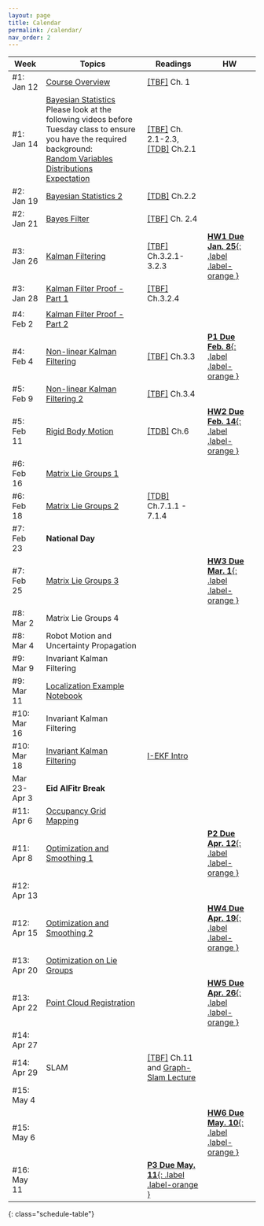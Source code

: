 ```yaml
---
layout: page
title: Calendar
permalink: /calendar/
nav_order: 2
---
```

| Week              | Topics                                                                    | Readings | HW |
|-------------------|---------------------------------------------------------------------------|----------|----|
| #1: Jan 12     |[ Course Overview](https://kfupmedusa.sharepoint.com/:b:/r/sites/Section_242121295/Class%20Materials/Lecture%20Slides/01_12_Introduction.pdf?csf=1&web=1&e=w8iRrg)<br /> |      [[TBF]]({{site.baseurl}}/#textbooks) Ch. 1   |    |
| #1: Jan 14     |  [Bayesian Statistics](https://kfupmedusa.sharepoint.com/:b:/r/sites/Section_242121295/Class%20Materials/Lecture%20Slides/01_14_probability.pdf?csf=1&web=1&e=uJnr6K)<br />Please look at the following videos before Tuesday class to ensure you have the required background: <br />[Random Variables](https://www.youtube.com/watch?v=ijX8Xs0OaAs)<br />[Distributions](https://www.youtube.com/watch?v=X7ePpI4qgTQ)<br />[Expectation](https://www.youtube.com/watch?v=z4qv272LSKw) | [[TBF]]({{site.baseurl}}/#textbooks) Ch. 2.1-2.3, [[TDB]]({{site.baseurl}}/#textbooks) Ch.2.1 |  |
| #2: Jan 19     | [Bayesian Statistics 2](https://kfupmedusa.sharepoint.com/:b:/r/sites/Section_242121295/Class%20Materials/Lecture%20Slides/01_19_probability2.pdf?csf=1&web=1&e=6S7lJc) |[[TDB]]({{site.baseurl}}/#textbooks) Ch.2.2   |  |
| #2: Jan 21     | [Bayes Filter](https://kfupmedusa.sharepoint.com/:b:/r/sites/Section_242121295/Class%20Materials/Lecture%20Slides/01_21_bayes_filter.pdf?csf=1&web=1&e=u8RqO3)  | [[TBF]]({{site.baseurl}}/#textbooks) Ch. 2.4|  |
| #3: Jan 26  |           [Kalman Filtering](https://kfupmedusa.sharepoint.com/:b:/r/sites/Section_242121295/Class%20Materials/Lecture%20Slides/01_26_kalman_filter.pdf?csf=1&web=1&e=H56Qvo)                                                                                |    [[TBF]]({{site.baseurl}}/#textbooks) Ch.3.2.1-3.2.3       |  [**HW1 Due Jan. 25**{: .label .label-orange }]({{site.baseurl}}/hw/)   |
| #3: Jan 28      | [Kalman Filter Proof - Part 1](https://kfupmedusa.sharepoint.com/:b:/r/sites/Section_242121295/Class%20Materials/Lecture%20Slides/Kalman_Proof.pdf?csf=1&web=1&e=ZcSlZF) |  [[TBF]]({{site.baseurl}}/#textbooks) Ch.3.2.4 |  |
|       |                         			                                    |          |      |
| #4: Feb 2      | [Kalman Filter Proof - Part 2](https://kfupmedusa.sharepoint.com/:b:/r/sites/Section_242121295/Class%20Materials/Lecture%20Slides/02_02_kalman_filter_derivation.pdf?csf=1&web=1&e=o6pj8P)                                                                       |          |    |
| #4: Feb 4      | [Non-linear Kalman Filtering](https://kfupmedusa.sharepoint.com/:b:/r/sites/Section_242121295/Class%20Materials/Lecture%20Slides/02_04_nonlinear_Kalman.pdf?csf=1&web=1&e=b4b6hv)     | [[TBF]]({{site.baseurl}}/#textbooks) Ch.3.3  | [**P1 Due Feb. 8**{: .label .label-orange }]({{site.baseurl}}/project/#final-report)  |
| #5: Feb 9     |   [Non-linear Kalman Filtering 2](https://kfupmedusa.sharepoint.com/:b:/r/sites/Section_242121295/Class%20Materials/Lecture%20Slides/02_09_nonlinear_filters.pdf?csf=1&web=1&e=dvhDUU)                                                                         |      [[TBF]]({{site.baseurl}}/#textbooks) Ch.3.4    |    |
| #5: Feb 11      | [Rigid Body Motion](https://kfupmedusa.sharepoint.com/:b:/r/sites/Section_242121295/Class%20Materials/Lecture%20Slides/02_11_rigid_mody_motions.pdf?csf=1&web=1&e=gfXB4G) |  [[TDB]]({{site.baseurl}}/#textbooks) Ch.6| [**HW2 Due Feb. 14**{: .label .label-orange }]({{site.baseurl}}/hw/) |
| #6: Feb 16     |   [Matrix Lie Groups 1  ](https://kfupmedusa.sharepoint.com/:b:/r/sites/Section_242121295/Class%20Materials/Lecture%20Slides/02_16_rigid_mody_motions_2.pdf?csf=1&web=1&e=uLoxQk)                                                                   |          |        |
| #6: Feb 18      |  [Matrix Lie Groups 2](https://kfupmedusa.sharepoint.com/:b:/r/sites/Section_242121295/Class%20Materials/Lecture%20Slides/02_18_rigid_mody_motions_3.pdf?csf=1&web=1&e=1FlYnc) | [[TDB]]({{site.baseurl}}/#textbooks) Ch.7.1.1 - 7.1.4 |  |
| #7: Feb 23       |  **National Day**                                                       |          |        |
| #7: Feb 25      |  [Matrix Lie Groups 3](https://kfupmedusa.sharepoint.com/:b:/r/sites/Section_242121295/Class%20Materials/Lecture%20Slides/02_20_rigid_mody_motions_4.pdf?csf=1&web=1&e=2jG32Q)   |  | [**HW3 Due Mar. 1**{: .label .label-orange }]({{site.baseurl}}/hw/) |
| #8: Mar 2      |    Matrix Lie Groups 4                                                                    |          |    |
| #8: Mar 4      |    Robot Motion and Uncertainty Propagation    |  |  |
| #9: Mar 9     |     Invariant Kalman Filtering                                                                         |          |        |
| #9: Mar 11      |  [Localization Example Notebook](https://kfupmedusa.sharepoint.com/:f:/r/sites/Section_242121295/Class%20Materials/Lecture%20Slides/SE2_localization_example?csf=1&web=1&e=ZaCru2) |  |  |
| #10: Mar 16    |     Invariant Kalman Filtering                                                                          |          |        |
| #10: Mar 18      |  [Invariant Kalman Filtering](https://kfupmedusa.sharepoint.com/:b:/r/sites/Section_242121295/Class%20Materials/Lecture%20Slides/03_18_invariant_kalman_filter_full.pdf?csf=1&web=1&e=rzdmaK) | [I-EKF Intro](https://kfupmedusa.sharepoint.com/:b:/r/sites/Section_242121295/Class%20Materials/Lecture%20Slides/An_Introduction_to_the_Invariant_Extended_Kalman_Filter_Lecture_Notes.pdf?csf=1&web=1&e=excpsU) |  |
|  Mar 23-Apr 3| **Eid AlFitr Break**| | |
| #11: Apr 6 |  [Occupancy Grid Mapping](https://kfupmedusa.sharepoint.com/:b:/r/sites/Section_242121295/Class%20Materials/Lecture%20Slides/04_06_occupancy_grid_mapping.pdf?csf=1&web=1&e=0ypf80)|          |        |
| #11: Apr 8      | [Optimization and Smoothing 1](https://kfupmedusa.sharepoint.com/:b:/r/sites/Section_242121295/Class%20Materials/Lecture%20Slides/04_08_optimization_1.pdf?csf=1&web=1&e=fW8qYk)   |  | [**P2 Due Apr. 12**{: .label .label-orange }]({{site.baseurl}}/project/#final-report)  |
| #12: Apr 13      |                                                                        |          |        |
| #12: Apr 15      |  [Optimization and Smoothing 2](https://kfupmedusa.sharepoint.com/:b:/r/sites/Section_242121295/Class%20Materials/Lecture%20Slides/04_15_optimization_2.pdf?csf=1&web=1&e=YEgLFn) |  | [**HW4 Due Apr. 19**{: .label .label-orange }]({{site.baseurl}}/hw/) |
| #13: Apr 20    |  [ Optimization on Lie Groups ](https://kfupmedusa.sharepoint.com/:b:/r/sites/Section_242121295/Class%20Materials/Lecture%20Slides/04_20_optimization_lie_group.pdf?csf=1&web=1&e=8ydlMz)                                							            |          |        |
| #13: Apr 22      | [Point Cloud Registration](https://kfupmedusa.sharepoint.com/:b:/r/sites/Section_242121295/Class%20Materials/Lecture%20Slides/04_22_pointcloud_registration.pdf?csf=1&web=1&e=OlHxjF) |  | [**HW5 Due Apr. 26**{: .label .label-orange }]({{site.baseurl}}/hw/) |
| #14: Apr 27   |                                                                           |          |        |
| #14: Apr 29      | SLAM | [[TBF]]({{site.baseurl}}/#textbooks) Ch.11 and  [Graph-Slam Lecture](https://www.youtube.com/watch?v=uHbRKvD8TWg)|  |
| #15: May 4 | | | |
| #15: May 6      |  |  | [**HW6 Due May. 10**{: .label .label-orange }]({{site.baseurl}}/hw/) |
| #16: May 11 | | [**P3 Due May. 11**{: .label .label-orange }]({{site.baseurl}}/project/#final-report)|
{: class="schedule-table"}
